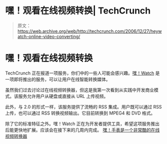 # 嘿！观看在线视频转换| TechCrunch

> 原文：<https://web.archive.org/web/http://techcrunch.com/2006/12/27/heywatch-online-video-converting/>

# 嘿！观看在线视频转换

TechCrunch 正在报道一项服务，你们中的一些人可能会感兴趣。[嘿！Watch](https://web.archive.org/web/20230322190636/http://www.heywatch.com/) 是一项即将推出的服务，可以让用户在线智能转换媒体。

虽然我们过去讨论过在线视频转换器，但这是我第一次看到从实践中开发商业模式。该服务允许用户从硬盘或直接从 URL 上传视频。

此外，与 2.0 的形式一样，该服务提供了流畅的 RSS 集成。用户既可以通过 RSS 上传，也可以通过 RSS 转换视频输出。它目前转换到 MPEG4 和 DVD 格式。

除了它的标准特征之外。嘿！Watch 正在为开发者提供工具，希望这项服务推出后能更快地扩展。应该会在接下来的几周内完成。
 [嘿！手表是一个非常酷的在线视频转换器](https://web.archive.org/web/20230322190636/https://techcrunch.com/2006/12/27/heywatch-is-a-seriously-cool-online-video-converter/)